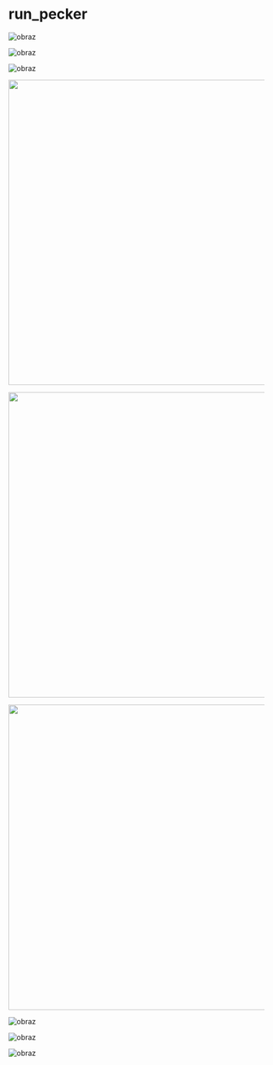 # run_pecker
![obraz](https://github.com/user-attachments/assets/499b2e97-7cd5-44ff-862f-895c0f99d627)

![obraz](https://github.com/user-attachments/assets/b1e3f17b-a570-4a64-89d1-9ad3e5462eed)

![obraz](https://github.com/user-attachments/assets/4ca89310-324c-4abf-824f-6790fdb79c1d)

<p align="center">
<img src="[https://github.com/user-attachments/assets/32259229-234b-489a-8e41-ee4f845ff3d1](https://github.com/user-attachments/assets/499b2e97-7cd5-44ff-862f-895c0f99d627)" width="600"
</p>

<p align="center">
<img src="[https://github.com/user-attachments/assets/32259229-234b-489a-8e41-ee4f845ff3d1](https://github.com/user-attachments/assets/b1e3f17b-a570-4a64-89d1-9ad3e5462eed)" width="600"
</p>

<p align="center">
<img src="[https://github.com/user-attachments/assets/32259229-234b-489a-8e41-ee4f845ff3d1](https://github.com/user-attachments/assets/4ca89310-324c-4abf-824f-6790fdb79c1d)" width="600"
</p>

![obraz](https://github.com/user-attachments/assets/53d1d5b5-c242-4ea9-9404-17e4c7b1f002)

![obraz](https://github.com/user-attachments/assets/cab3f80f-19d2-487e-9884-70019595867c)

![obraz](https://github.com/user-attachments/assets/896c454e-9646-4226-86e5-fff86be30b60)
